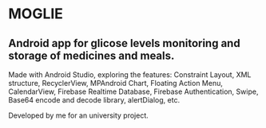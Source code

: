 # MOGLIE
## Android app for glicose levels monitoring and storage of medicines and meals.

Made with Android Studio, exploring the features: Constraint Layout, XML structure, RecyclerView, MPAndroid Chart, Floating Action Menu, CalendarView, Firebase Realtime Database, Firebase Authentication, Swipe, Base64 encode and decode library, alertDialog, etc.

Developed by me for an university project.
